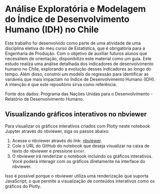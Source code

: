 # Análise Exploratória e Modelagem do Índice de Desenvolvimento Humano (IDH) no Chile
Este trabalho foi desenvolvido como parte de uma atividade de uma disciplina eletiva do meu curso de Estatística, que é obrigatória para a Engenharia de Produção. Com o objetivo de auxiliar futuros alunos que necessitem de orientação, disponibilizo este material como um guia. Este estudo realiza uma análise detalhada dos indicadores de desenvolvimento humano no Chile, explorando a evolução desses indicadores ao longo do tempo. Além disso, constrói um modelo de regressão para identificar as variáveis que mais impactam no Índice de Desenvolvimento Humano (IDH). A intenção é que este repositório sirva como referência.

Fonte dos dados: Programa das Nações Unidas para o Desenvolvimento - Relatório de Desenvolvimento Humano.

## Visualizando gráficos interativos no nbviewer

Para visualizar os gráficos interativos criados com Plotly neste notebook Jupyter através do nbviewer, siga os passos abaixo:

1. Acesse o nbviewer através do link: [nbviewer](https://nbviewer.org/).
2. Cole o URL do GitHub do notebook que deseja visualizar na caixa de texto do nbviewer e pressione `Enter`.
3. O nbviewer irá renderizar o notebook incluindo os gráficos interativos. Você poderá interagir com os gráficos diretamente na interface do nbviewer.

Isso é possível porque o nbviewer utiliza uma renderização que suporta JavaScript, o que permite a visualização de conteúdos interativos como os gráficos do Plotly.
